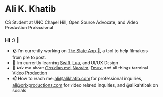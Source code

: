# Ali K. Khatib
CS Student at UNC Chapel Hill, Open Source Advocate, and Video Production Professional


### Hi :) 👋

- 🪨 I’m currently working on [The Slate App 🎥](https://github.com/alikhatibak/Slate), a tool to help filmakers from pre to post.
- 🌱 I’m currently learning [Swift](https://www.swift.org), [Lua](https://www.lua.org), and UI/UX Design
- 💬 Ask me about [Obsidian.md](https://obsidian.md), [Neovim](https://github.com/neovim/neovim), [Tmux](https://github.com/tmux/tmux), and all things terminal [Video Production](https://www.orixproductions.com/)
- 📫 How to reach me: ali@alikhatib.com for professional inquiries, ali@orixproductions.com for video related inquiries, and @alikahtibak on socials

